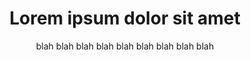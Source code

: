 ---
templateKey: 'home-page'
meta_title: ZeroMed Integrated Printing Solutions
meta_description: >-
  Leverage our DICOM printing solution to produce prints of Diagnostic Medical Images. 
  We provide a seamless print environment, with superior quality and substantial cost 
  savings.
title: Lorem ipsum dolor sit amet
subtitle: blah blah blah blah blah blah blah blah blah
offerings:
  blurbs:
    - image: /img/cat.jpeg
      title: Freedom From View-Box!
      text: >
        It's High time we add ease to your daily life Doctors!OSC Sheets don't require 
        any additional special light source to view the images and are hence soft on eyes 
        and useful in all practical clinical settings like OPD, IPD, Adding flexibility 
        while on the move!
    - image: /img/cat.jpeg
      title: Coloured Prints
      text: >
        Rapid change in technology has evolved to color doppler, 3D reformats, MIP & SSDs. 
        These modalities cannot be justified by printing on perishable paper prints or 
        Blue-black x ray plates.
    - image: /img/cat.jpeg
      title: Permanent Record Solution!
      text: >
        These are weather resistant with no effect of sunlight as conventional images are 
        damaged under direct sunlight. These are sunlight proof, water proof, non-tearable, 
        permanent record for patients & doctors.
    - image: /img/cat.jpeg
      title: Easy Share!
      text: >
        Keeping the Fast communication and networking in mind, OSC sheets can even be scanned 
        by conventional office scanners or smart phones to be kept along the patient's digital 
        records or to be transferred amongst the colleagues for ready reference/Cross reference. 
        Or simply Click with your smartphone Camera and share via WhatsApp, E-mail or any other 
        media.
    - image: /img/cat.jpeg
      title: Cost Effective
      text: >
        Our Equity is soft on pocket too, as the overall printing cost is much less than the 
        conventional blue-black image plates.
cta_strip:
  heading: Sed in consequat leo, sit amet ullamcorper lacus.
  subheading: Vestibulum libero lectus, dignissim eget magna sit amet, malesuada tincidunt mi. Vivamus 
              sed erat iaculis mauris efficitur vehicula. Aliquam sed urna at tellus ullamcorper 
              venenatis molestie ut mi.
---              